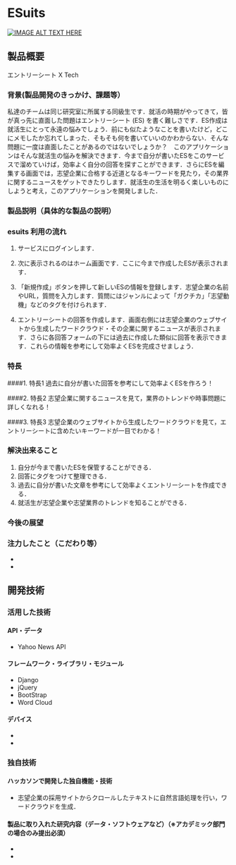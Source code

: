 # ESuits

[![IMAGE ALT TEXT HERE](https://jphacks.com/wp-content/uploads/2020/09/JPHACKS2020_ogp.jpg)](https://www.youtube.com/watch?v=G5rULR53uMk)

## 製品概要
エントリーシート X Tech


### 背景(製品開発のきっかけ、課題等）
私達のチームは同じ研究室に所属する同級生です．就活の時期がやってきて，皆が真っ先に直面した問題はエントリーシート (ES) を書く難しさです．ES作成は就活生にとって永遠の悩みでしょう．前にも似たようなことを書いたけど，どこにメモしたか忘れてしまった．そもそも何を書いていいのかわからない．そんな問題に一度は直面したことがあるのではないでしょうか？　このアプリケーションはそんな就活生の悩みを解決できます．今まで自分が書いたESをこのサービスで溜めていけば，効率よく自分の回答を探すことができます．さらにESを編集する画面では，志望企業に合格する近道となるキーワードを見たり，その業界に関するニュースをゲットできたりします．就活生の生活を明るく楽しいものにしようと考え，このアプリケーションを開発しました．


### 製品説明（具体的な製品の説明）

### esuits 利用の流れ
1. サービスにログインします．

2. 次に表示されるのはホーム画面です．ここに今まで作成したESが表示されます．

3. 「新規作成」ボタンを押して新しいESの情報を登録します．志望企業の名前やURL，質問を入力します．質問にはジャンルによって「ガクチカ」「志望動機」などのタグを付けられます．

4. エントリーシートの回答を作成します．画面右側には志望企業のウェブサイトから生成したワードクラウド・その企業に関するニュースが表示されます．さらに各回答フォームの下には過去に作成した類似に回答を表示できます．これらの情報を参考にして効率よくESを完成させましょう．


### 特長
####1. 特長1
過去に自分が書いた回答を参考にして効率よくESを作ろう！

####2. 特長2
志望企業に関するニュースを見て，業界のトレンドや時事問題に詳しくなれる！

####3. 特長3
志望企業のウェブサイトから生成したワードクラウドを見て，エントリーシートに含めたいキーワードが一目でわかる！


### 解決出来ること
1. 自分が今まで書いたESを保管することができる．
2. 回答にタグをつけて整理できる．
3. 過去に自分が書いた文章を参考にして効率よくエントリーシートを作成できる．
4. 就活生が志望企業や志望業界のトレンドを知ることができる．


### 今後の展望



### 注力したこと（こだわり等）
*
*

## 開発技術
### 活用した技術
#### API・データ
* Yahoo News API

#### フレームワーク・ライブラリ・モジュール
* Django
* jQuery
* BootStrap
* Word Cloud

#### デバイス
*
*

### 独自技術
#### ハッカソンで開発した独自機能・技術
* 志望企業の採用サイトからクロールしたテキストに自然言語処理を行い，ワードクラウドを生成．


#### 製品に取り入れた研究内容（データ・ソフトウェアなど）（※アカデミック部門の場合のみ提出必須）
*
*
